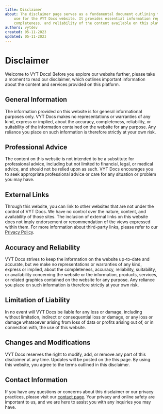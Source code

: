 ```yaml
---
title: Disclaimer
about: The disclaimer page serves as a fundamental document outlining the terms and conditions of
	use for the VYT Docs website. It provides essential information regarding the accuracy,
	completeness, and reliability of the content available on this platform.
authors: vytdev
created: 05-11-2023
updated: 05-11-2023
---
```


# Disclaimer

Welcome to VYT Docs! Before you explore our website further, please take a moment to read our
disclaimer, which outlines important information about the content and services provided on this
platform.

## General Information

The information provided on this website is for general informational purposes only. VYT Docs makes
no representations or warranties of any kind, express or implied, about the accuracy, completeness,
reliability, or suitability of the information contained on the website for any purpose. Any reliance
you place on such information is therefore strictly at your own risk.

## Professional Advice

The content on this website is not intended to be a substitute for professional advice, including but
not limited to financial, legal, or medical advice, and should not be relied upon as such. VYT Docs
encourages you to seek appropriate professional advice or care for any situation or problem you may
have.

## External Links

Through this website, you can link to other websites that are not under the control of VYT Docs. We
have no control over the nature, content, and availability of those sites. The inclusion of external
links on this website does not imply endorsement or recommendation of the views expressed within
them. For more information about third-party links, please refer to our [Privacy Policy](privacy.md#third-party-links).

## Accuracy and Reliability

VYT Docs strives to keep the information on the website up-to-date and accurate, but we make no
representations or warranties of any kind, express or implied, about the completeness, accuracy,
reliability, suitability, or availability concerning the website or the information, products,
services, or related graphics contained on the website for any purpose. Any reliance you place on
such information is therefore strictly at your own risk.

## Limitation of Liability

In no event will VYT Docs be liable for any loss or damage, including without limitation, indirect
or consequential loss or damage, or any loss or damage whatsoever arising from loss of data or
profits arising out of, or in connection with, the use of this website.

## Changes and Modifications

VYT Docs reserves the right to modify, add, or remove any part of this disclaimer at any time. Updates
will be posted on the this page. By using this website, you agree to the terms outlined in this
disclaimer.

## Contact Information

If you have any questions or concerns about this disclaimer or our privacy practices, please visit
our [contact page](contact.md). Your privacy and online safety are important to us, and we are here
to assist you with any inquiries you may have.
